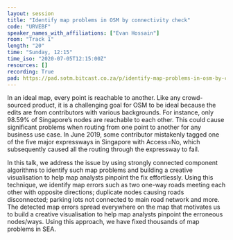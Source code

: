 ```yaml
---
layout: session
title: "Identify map problems in OSM by connectivity check"
code: "URVEBF"
speaker_names_with_affiliations: ["Evan Hossain"]
room: "Track 1"
length: "20"
time: "Sunday, 12:15"
time_iso: "2020-07-05T12:15:00Z"
resources: []
recording: True
pad: https://pad.sotm.bitcast.co.za/p/identify-map-problems-in-osm-by-connectivity-check
---
```

In an ideal map, every point is reachable to another. Like any crowd-sourced product, it is a challenging goal for OSM to be ideal because the edits are from contributors with various backgrounds. For instance, only 98.59% of Singapore’s nodes are reachable to each other. This could cause significant problems when routing from one point to another for any business use case. In June 2019, some contributor mistakenly tagged one of the five major expressways  in Singapore with Access=No, which subsequently caused all the routing through the expressway to fail. 

In this talk, we address the issue  by using strongly connected component algorithms to identify such map problems and building a creative visualisation to help map analysts pinpoint the fix effortlessly. Using this technique, we identify map errors such as two one-way roads meeting each other with opposite directions;  duplicate nodes causing roads disconnected; parking lots not connected to main road network and more. The detected map errors spread everywhere on the map that motivates us to build a creative visualisation to help map analysts pinpoint the erroneous nodes/ways. Using this approach, we have fixed thousands of map problems in SEA.

